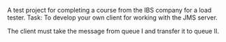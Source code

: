 A test project for completing a course from the IBS company for a load tester. 
Task:
  To develop your own client for working with the JMS server.

The client must take the message from queue I and transfer it to queue II.

